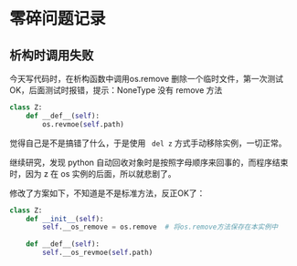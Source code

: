 # 零碎问题记录

## 析构时调用失败
今天写代码时，在析构函数中调用os.remove 删除一个临时文件，第一次测试OK，后面测试时报错，提示：NoneType 没有 remove 方法

```python
class Z:
    def __def__(self):
        os.revmoe(self.path)
```
觉得自己是不是搞错了什么，于是使用 ``` del z``` 方式手动移除实例，一切正常。

继续研究，发现 python 自动回收对象时是按照字母顺序来回事的，而程序结束时，因为 z 在 os 实例的后面，所以就悲剧了。

修改了方案如下，不知道是不是标准方法，反正OK了：

```python
class Z:
    def __init__(self):
        self.__os_remove = os.remove  # 将os.remove方法保存在本实例中
        
    def __def__(self):
        self.__os_revmoe(self.path)
```
